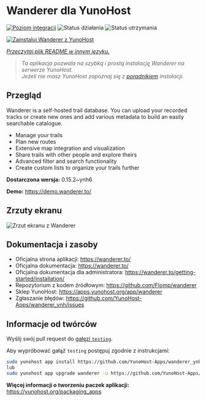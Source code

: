 <!--
To README zostało automatycznie wygenerowane przez <https://github.com/YunoHost/apps/tree/master/tools/readme_generator>
Nie powinno być ono edytowane ręcznie.
-->

# Wanderer dla YunoHost

[![Poziom integracji](https://apps.yunohost.org/badge/integration/wanderer)](https://ci-apps.yunohost.org/ci/apps/wanderer/)
![Status działania](https://apps.yunohost.org/badge/state/wanderer)
![Status utrzymania](https://apps.yunohost.org/badge/maintained/wanderer)

[![Zainstaluj Wanderer z YunoHost](https://install-app.yunohost.org/install-with-yunohost.svg)](https://install-app.yunohost.org/?app=wanderer)

*[Przeczytaj plik README w innym języku.](./ALL_README.md)*

> *Ta aplikacja pozwala na szybką i prostą instalację Wanderer na serwerze YunoHost.*  
> *Jeżeli nie masz YunoHost zapoznaj się z [poradnikiem](https://yunohost.org/install) instalacji.*

## Przegląd

Wanderer is a self-hosted trail database. You can upload your recorded tracks or create new ones and add various metadata to build an easily searchable catalogue.

- Manage your trails
- Plan new routes
- Extensive map integration and visualization
- Share trails with other people and explore theirs
- Advanced filter and search functionality
- Create custom lists to organize your trails further


**Dostarczona wersja:** 0.15.2~ynh6

**Demo:** <https://demo.wanderer.to/>

## Zrzuty ekranu

![Zrzut ekranu z Wanderer](./doc/screenshots/wanderer.png)

## Dokumentacja i zasoby

- Oficjalna strona aplikacji: <https://wanderer.to/>
- Oficjalna dokumentacja: <https://wanderer.to/>
- Oficjalna dokumentacja dla administratora: <https://wanderer.to/getting-started/installation/>
- Repozytorium z kodem źródłowym: <https://github.com/Flomp/wanderer>
- Sklep YunoHost: <https://apps.yunohost.org/app/wanderer>
- Zgłaszanie błędów: <https://github.com/YunoHost-Apps/wanderer_ynh/issues>

## Informacje od twórców

Wyślij swój pull request do [gałęzi `testing`](https://github.com/YunoHost-Apps/wanderer_ynh/tree/testing).

Aby wypróbować gałąź `testing` postępuj zgodnie z instrukcjami:

```bash
sudo yunohost app install https://github.com/YunoHost-Apps/wanderer_ynh/tree/testing --debug
lub
sudo yunohost app upgrade wanderer -u https://github.com/YunoHost-Apps/wanderer_ynh/tree/testing --debug
```

**Więcej informacji o tworzeniu paczek aplikacji:** <https://yunohost.org/packaging_apps>
